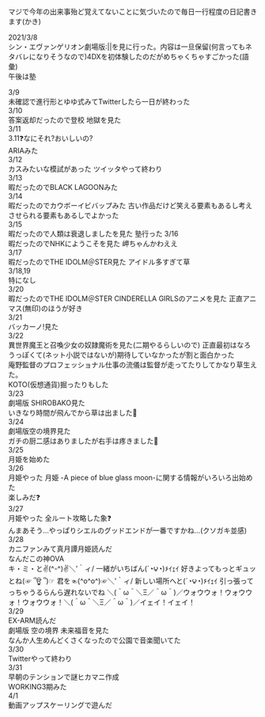 マジで今年の出来事殆ど覚えてないことに気づいたので毎日一行程度の日記書きます(かき)

2021/3/8  
シン・エヴァンゲリオン劇場版:||を見に行った。内容は一旦保留(何言ってもネタバレになりそうなので)4DXを初体験したのだがめちゃくちゃすごかった(語彙)  
午後は塾

3/9  
未確認で進行形とゆゆ式みてTwitterしたら一日が終わった   
3/10  
答案返却だったので登校 地獄を見た  
3/11  
3.11❓なにそれ?おいしいの?  
ARIAみた  
3/12  
カスみたいな模試があった ツイッタやって終わり  
3/13  
暇だったのでBLACK LAGOONみた   
3/14  
暇だったのでカウボーイビバップみた 古い作品だけど笑える要素もあるし考えさせられる要素もあるしでよかった  
3/15  
暇だったので人類は衰退しましたを見た  塾行った
3/16  
暇だったのでNHKにようこそを見た 岬ちゃんかわええ  
3/17  
暇だったのでTHE IDOLM＠STER見た アイドル多すぎて草  
3/18,19  
特になし  
3/20  
暇だったのでTHE IDOLM＠STER CINDERELLA GIRLSのアニメを見た 正直アニマス(無印)のほうが好き  
3/21  
バッカーノ!見た  
3/22  
異世界魔王と召喚少女の奴隷魔術を見た(二期やるらしいので) 正直最初はなろうっぽくて(ネット小説ではないが)期待していなかったが割と面白かった  
庵野監督のプロフェッショナル仕事の流儀は監督が走ってたりしてかなり草生えた。  
KOTO(仮想通貨)掘ったりもした  
3/23  
劇場版 SHIROBAKO見た  
いきなり時間が飛んでから草は出ました💝  
3/24  
劇場版空の境界見た  
ガチの厨二感はありましたが右手は疼きました💝  
3/25  
月姫を始めた  
3/26  
月姫やった 月姫 -A piece of blue glass moon-に関する情報がいろいろ出始めた  
楽しみだ❓  
3/27  
月姫やった 全ルート攻略した象❓  
んまあそう…やっぱりシエルのグッドエンドが一番ですかね…(クソガキ並感)  
3/28  
カニファンみて真月譚月姫読んだ  
なんだこの神OVA  
‎キ・ミ・と✌(^-^)✌＼'｀ィ/ 一緒がいちばん(´◔౪◔)۶ｲｪｲ 好きよってもっとギュッとね(☞ ՞ਊ ՞)☞ 君を☜(^o^o^)☞＼'｀ィ/ 新しい場所へと(´◔౪◔)۶ｲｪｲ 引っ張ってっちゃうるらんら遅れないでね
＼(＾ω＾＼Ξ／＾ω＾)／ウォウウォ！ウォウウォ！ウォウウォ！＼(＾ω＾＼Ξ／＾ω＾)／イェイ！イェイ！  
3/29  
EX-ARM読んだ  
劇場版 空の境界 未来福音を見た  
なんか人生めんどくさくなったので公園で音楽聞いてた  
3/30  
Twitterやって終わり  
3/31  
早朝のテンションで謎ヒカマニ作成  
WORKING3期みた  
4/1  
動画アップスケーリングで遊んだ
